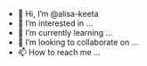 - 👋 Hi, I’m @alisa-keeta
- 👀 I’m interested in ...
- 🌱 I’m currently learning ...
- 💞️ I’m looking to collaborate on ...
- 📫 How to reach me ...

<!---
alisa-keeta/alisa-keeta is a ✨ special ✨ repository because its `README.md` (this file) appears on your GitHub profile.
You can click the Preview link to take a look at your changes.
--->
